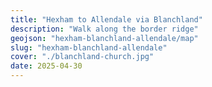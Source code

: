```yaml
---
title: "Hexham to Allendale via Blanchland"
description: "Walk along the border ridge"
geojson: "hexham-blanchland-allendale/map"
slug: "hexham-blanchland-allendale"
cover: "./blanchland-church.jpg"
date: 2025-04-30
---
```

